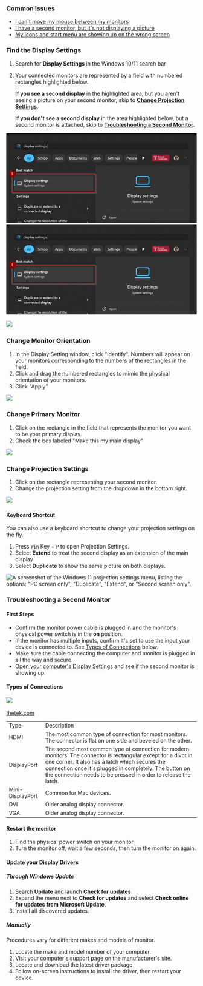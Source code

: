 ### Common Issues

- [I can't move my mouse between my monitors](#change-monitor-orientation)
- [I have a second monitor, but it's not displaying a picture](#troubleshooting-a-second-monitor)
- [My icons and start menu are showing up on the wrong screen](#change-primary-monitor)

### Find the Display Settings

1. Search for **Display Settings** in the Windows 10/11 search bar
2. Your connected monitors are represented by a field with numbered rectangles highlighted below.  
      
    **If you see a second display** in the highlighted area, but you aren't seeing a picture on your second monitor, skip to [**Change Projection Settings**](#change-projection-settings).  
      
    **If you don't see a second display** in the area highlighted below, but a second monitor is attached, skip to [**Troubleshooting a Second Monitor**](#troubleshooting-a-second-monitor).

![](/assets/images/image-15.png)
![](/assets/images/image-15.png)

![](https://sites.temple.edu/hbghelp/files/2023/12/image-18-1024x796.png)

### Change Monitor Orientation

1. In the Display Setting window, click "Identify". Numbers will appear on your monitors corresponding to the numbers of the rectangles in the field.
2. Click and drag the numbered rectangles to mimic the physical orientation of your monitors.
3. Click "Apply"

![](https://sites.temple.edu/hbghelp/files/2023/12/rearrange.gif)

### Change Primary Monitor

1. Click on the rectangle in the field that represents the monitor you want to be your primary display.
2. Check the box labeled "Make this my main display"

![](https://sites.temple.edu/hbghelp/files/2024/11/image-19-edited.png)

### Change Projection Settings

1. Click on the rectangle representing your second monitor.
2. Change the projection setting from the dropdown in the bottom right.

![](https://sites.temple.edu/hbghelp/files/2023/12/image-21.png)

#### Keyboard Shortcut

You can also use a keyboard shortcut to change your projection settings on the fly.

1. Press `Win` Key + `P` to open Projection Settings.
2. Select **Extend** to treat the second display as an extension of the main display
3. Select **Duplicate** to show the same picture on both displays.

![A screenshot of the Windows 11 projection settings menu, listing the options: "PC screen only", "Duplicate", "Extend", or "Second screen only".](https://sites.temple.edu/hbghelp/files/2023/12/image-7.png)

### Troubleshooting a Second Monitor

#### First Steps

- Confirm the monitor power cable is plugged in and the monitor's physical power switch is in the **on** position.
- If the monitor has multiple inputs, confirm it's set to use the input your device is connected to. See [Types of Connections](#types-of-connections) below.
- Make sure the cable connecting the computer and monitor is plugged in all the way and secure.
- [Open your computer's Display Settings](#find-the-display-settings) and see if the second monitor is showing up.

#### Types of Connections

![](https://sites.temple.edu/hbghelp/files/2023/12/image-17.png)

[thetek.com](https://thetek.com/common-display-cables-explained/)

|   |   |
|---|---|
|Type|Description|
|HDMI|The most common type of connection for most monitors. The connector is flat on one side and beveled on the other.|
|DisplayPort|The second most common type of connection for modern monitors. The connector is rectangular except for a divot in one corner. It also has a latch which secures the connection once it's plugged in completely. The button on the connection needs to be pressed in order to release the latch.|
|Mini-DisplayPort|Common for Mac devices.|
|DVI|Older analog display connector.|
|VGA|Older analog display connector.|

#### Restart the monitor

1. Find the physical power switch on your monitor
2. Turn the monitor off, wait a few seconds, then turn the monitor on again.

#### Update your Display Drivers

##### Through Windows Update

1. Search **Update** and launch **Check for updates**
2. Expand the menu next to **Check for updates** and select **Check online for updates from Microsoft Update**.
3. Install all discovered updates.

##### Manually

Procedures vary for different makes and models of monitor.

1. Locate the make and model number of your computer.
2. Visit your computer's support page on the manufacturer's site.
3. Locate and download the latest driver package
4. Follow on-screen instructions to install the driver, then restart your device.